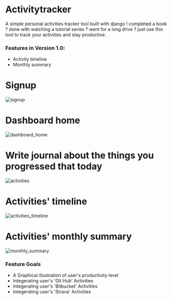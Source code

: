 # Activitytracker
A simple personal activities tracker tool built with django ! completed a book ? done with watching a tutorial series ? went for a long drive ? just use this tool to track your activities and stay productive.

### Features in Version 1.0:
  - Activity timeline 
  - Monthly summary
  
# Signup  
![signup](https://user-images.githubusercontent.com/9798362/27262001-05b1ed5c-546c-11e7-94e2-ad9d9b180bb0.png)

# Dashboard home
![dashboard_home](https://user-images.githubusercontent.com/9798362/27262007-1782c56a-546c-11e7-8ed9-c93bd3a2481c.png)

# Write journal about the things you progressed that today
![activities](https://user-images.githubusercontent.com/9798362/27262036-73805ca6-546c-11e7-9e00-bfc9b6e43bd6.png)

# Activities' timeline
![activities_timeline](https://user-images.githubusercontent.com/9798362/27262041-831cd7f2-546c-11e7-9040-e1d03fcefb4f.png)

# Activities' monthly summary
![monthly_summary](https://user-images.githubusercontent.com/9798362/27262056-a07d1c6c-546c-11e7-9487-c6a1c66a1a43.png)
  
### Feature Goals
  - A Graphical illustration of user's productivity level
  - Integerating user's 'Git Hub' Activities
  - Integerating user's 'Bitbucket' Activities
  - Integerating user's 'Strava' Activities
  
